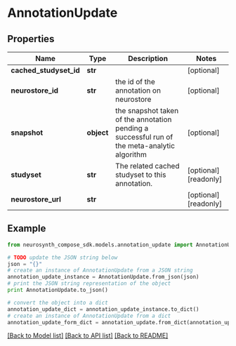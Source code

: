 # AnnotationUpdate


## Properties
Name | Type | Description | Notes
------------ | ------------- | ------------- | -------------
**cached_studyset_id** | **str** |  | [optional] 
**neurostore_id** | **str** | the id of the annotation on neurostore | [optional] 
**snapshot** | **object** | the snapshot taken of the annotation pending a successful run of the meta-analytic algorithm | [optional] 
**studyset** | **str** | The related cached studyset to this annotation. | [optional] [readonly] 
**neurostore_url** | **str** |  | [optional] [readonly] 

## Example

```python
from neurosynth_compose_sdk.models.annotation_update import AnnotationUpdate

# TODO update the JSON string below
json = "{}"
# create an instance of AnnotationUpdate from a JSON string
annotation_update_instance = AnnotationUpdate.from_json(json)
# print the JSON string representation of the object
print AnnotationUpdate.to_json()

# convert the object into a dict
annotation_update_dict = annotation_update_instance.to_dict()
# create an instance of AnnotationUpdate from a dict
annotation_update_form_dict = annotation_update.from_dict(annotation_update_dict)
```
[[Back to Model list]](../README.md#documentation-for-models) [[Back to API list]](../README.md#documentation-for-api-endpoints) [[Back to README]](../README.md)


